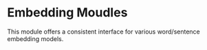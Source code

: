 Embedding Moudles
=====

This module offers a consistent interface for various word/sentence embedding models.
